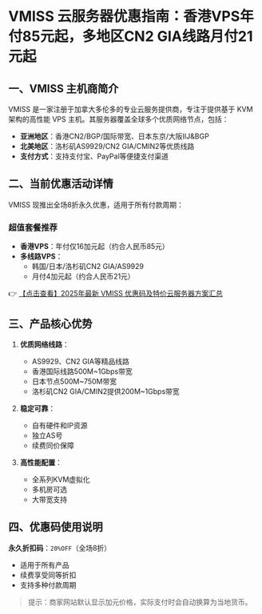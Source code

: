 # VMISS 云服务器优惠指南：香港VPS年付85元起，多地区CN2 GIA线路月付21元起

## 一、VMISS 主机商简介
VMISS 是一家注册于加拿大多伦多的专业云服务提供商，专注于提供基于 KVM 架构的高性能 VPS 主机。其服务器覆盖全球多个优质网络节点，包括：

- **亚洲地区**：香港CN2/BGP/国际带宽、日本东京/大阪IIJ&BGP
- **北美地区**：洛杉矶AS9929/CN2 GIA/CMIN2等优质线路
- **支付方式**：支持支付宝、PayPal等便捷支付渠道

## 二、当前优惠活动详情
VMISS 现推出全场8折永久优惠，适用于所有付款周期：

### 超值套餐推荐
- **香港VPS**：年付仅16加元起（约合人民币85元）
- **多线路VPS**：
  - 韩国/日本/洛杉矶CN2 GIA/AS9929
  - 月付4加元起（约合人民币21元）

👉 [【点击查看】2025年最新 VMISS 优惠码及特价云服务器方案汇总](https://bit.ly/Vmiss)

## 三、产品核心优势
1. **优质网络线路**：
   - AS9929、CN2 GIA等精品线路
   - 香港国际线路500M~1Gbps带宽
   - 日本节点500M~750M带宽
   - 洛杉矶CN2 GIA/CMIN2提供200M~1Gbps带宽

2. **稳定可靠**：
   - 自有硬件和IP资源
   - 独立AS号
   - 续费同价保障

3. **高性能配置**：
   - 全系列KVM虚拟化
   - 多机房可选
   - 大带宽支持

## 四、优惠码使用说明
**永久折扣码**：`20%OFF`（全场8折）
- 适用于所有产品
- 续费享受同等折扣
- 支持多种付款周期

> 提示：商家网站默认显示加元价格，实际支付时会自动换算为当地货币。